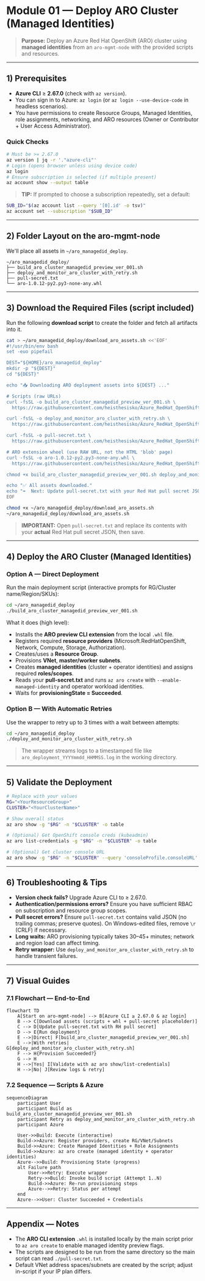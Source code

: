 # Module 01 — Deploy ARO Cluster (Managed Identities)

> **Purpose:** Deploy an Azure Red Hat OpenShift (ARO) cluster using **managed identities** from an `aro-mgmt-node` with the provided scripts and resources.

---

## 1) Prerequisites

- **Azure CLI** ≥ **2.67.0** (check with `az version`).
- You can sign in to Azure: `az login` (or `az login --use-device-code` in headless scenarios).
- You have permissions to create Resource Groups, Managed Identities, role assignments, networking, and ARO resources (Owner or Contributor + User Access Administrator).

### Quick Checks
```bash
# Must be >= 2.67.0
az version | jq -r '."azure-cli"'
# Login (opens browser unless using device code)
az login
# Ensure subscription is selected (if multiple present)
az account show --output table
```

> **TIP:** If prompted to choose a subscription repeatedly, set a default:
```bash
SUB_ID="$(az account list --query '[0].id' -o tsv)"
az account set --subscription "$SUB_ID"
```

---

## 2) Folder Layout on the aro-mgmt-node

We'll place all assets in `~/aro_managedid_deploy`.

```
~/aro_managedid_deploy/
├── build_aro_cluster_managedid_preview_ver_001.sh
├── deploy_and_monitor_aro_cluster_with_retry.sh
├── pull-secret.txt
└── aro-1.0.12-py2.py3-none-any.whl
```

---

## 3) Download the Required Files (script included)

Run the following **download script** to create the folder and fetch all artifacts into it.

```bash
cat > ~/aro_managedid_deploy/download_aro_assets.sh <<'EOF'
#!/usr/bin/env bash
set -euo pipefail

DEST="${HOME}/aro_managedid_deploy"
mkdir -p "${DEST}"
cd "${DEST}"

echo "📥 Downloading ARO deployment assets into ${DEST} ..."

# Scripts (raw URLs)
curl -fsSL -o build_aro_cluster_managedid_preview_ver_001.sh \
  https://raw.githubusercontent.com/heisthesisko/Azure_RedHat_OpenShift_Virtulization/refs/heads/main/scripts/managedID-deploy/build_aro_cluster_managedid_preview_ver_001.sh

curl -fsSL -o deploy_and_monitor_aro_cluster_with_retry.sh \
  https://raw.githubusercontent.com/heisthesisko/Azure_RedHat_OpenShift_Virtulization/refs/heads/main/scripts/managedID-deploy/deploy_and_monitor_aro_cluster_with_retry.sh

curl -fsSL -o pull-secret.txt \
  https://raw.githubusercontent.com/heisthesisko/Azure_RedHat_OpenShift_Virtulization/refs/heads/main/scripts/managedID-deploy/pull-secret.txt

# ARO extension wheel (use RAW URL, not the HTML 'blob' page)
curl -fsSL -o aro-1.0.12-py2.py3-none-any.whl \
  https://raw.githubusercontent.com/heisthesisko/Azure_RedHat_OpenShift_Virtulization/refs/heads/main/scripts/managedID-deploy/aro-1.0.12-py2.py3-none-any.whl

chmod +x build_aro_cluster_managedid_preview_ver_001.sh deploy_and_monitor_aro_cluster_with_retry.sh

echo "✅ All assets downloaded."
echo "➡️  Next: Update pull-secret.txt with your Red Hat pull secret JSON."
EOF

chmod +x ~/aro_managedid_deploy/download_aro_assets.sh
~/aro_managedid_deploy/download_aro_assets.sh
```

> **IMPORTANT:** Open `pull-secret.txt` and replace its contents with your **actual** Red Hat pull secret JSON, then save.

---

## 4) Deploy the ARO Cluster (Managed Identities)

### Option A — Direct Deployment
Run the main deployment script (interactive prompts for RG/Cluster name/Region/SKUs):

```bash
cd ~/aro_managedid_deploy
./build_aro_cluster_managedid_preview_ver_001.sh
```

What it does (high level):
- Installs the **ARO preview CLI extension** from the local `.whl` file.
- Registers required **resource providers** (Microsoft.RedHatOpenShift, Network, Compute, Storage, Authorization).
- Creates/uses a **Resource Group**.
- Provisions **VNet**, **master/worker subnets**.
- Creates **managed identities** (cluster + operator identities) and assigns required **roles/scopes**.
- Reads your **pull-secret.txt** and runs `az aro create` with `--enable-managed-identity` and operator workload identities.
- Waits for **provisioningState = Succeeded**.

### Option B — With Automatic Retries
Use the wrapper to retry up to 3 times with a wait between attempts:

```bash
cd ~/aro_managedid_deploy
./deploy_and_monitor_aro_cluster_with_retry.sh
```

> The wrapper streams logs to a timestamped file like `aro_deployment_YYYYmmdd_HHMMSS.log` in the working directory.

---

## 5) Validate the Deployment

```bash
# Replace with your values
RG="<YourResourceGroup>"
CLUSTER="<YourClusterName>"

# Show overall status
az aro show -g "$RG" -n "$CLUSTER" -o table

# (Optional) Get OpenShift console creds (kubeadmin)
az aro list-credentials -g "$RG" -n "$CLUSTER" -o table

# (Optional) Get cluster console URL
az aro show -g "$RG" -n "$CLUSTER" --query 'consoleProfile.consoleURL' -o tsv
```

---

## 6) Troubleshooting & Tips

- **Version check fails?** Upgrade Azure CLI to ≥ 2.67.0.
- **Authentication/permissions errors?** Ensure you have sufficient RBAC on subscription and resource group scopes.
- **Pull secret errors?** Ensure `pull-secret.txt` contains valid JSON (no trailing commas; preserve quotes). On Windows-edited files, remove `\r` (CRLF) if necessary.
- **Long waits:** ARO provisioning typically takes 30–45+ minutes; network and region load can affect timing.
- **Retry wrapper:** Use `deploy_and_monitor_aro_cluster_with_retry.sh` to handle transient failures.

---

## 7) Visual Guides

### 7.1 Flowchart — End-to-End
```mermaid
flowchart TD
    A[Start on aro-mgmt-node] --> B[Azure CLI ≥ 2.67.0 & az login]
    B --> C[Download assets (scripts + whl + pull-secret placeholder)]
    C --> D[Update pull-secret.txt with RH pull secret]
    D --> E{Run deployment}
    E -->|Direct| F[build_aro_cluster_managedid_preview_ver_001.sh]
    E -->|With retries| G[deploy_and_monitor_aro_cluster_with_retry.sh]
    F --> H{Provision Succeeded?}
    G --> H
    H -->|Yes| I[Validate with az aro show/list-credentials]
    H -->|No| J[Review logs & retry]
```

### 7.2 Sequence — Scripts & Azure
```mermaid
sequenceDiagram
    participant User
    participant Build as build_aro_cluster_managedid_preview_ver_001.sh
    participant Retry as deploy_and_monitor_aro_cluster_with_retry.sh
    participant Azure

    User->>Build: Execute (interactive)
    Build->>Azure: Register providers, create RG/VNet/Subnets
    Build->>Azure: Create Managed Identities + Role Assignments
    Build->>Azure: az aro create (managed identity + operator identities)
    Azure-->>Build: Provisioning State (progress)
    alt Failure path
        User->>Retry: Execute wrapper
        Retry->>Build: Invoke build script (Attempt 1..N)
        Build->>Azure: Re-run provisioning steps
        Azure-->>Retry: Status per attempt
    end
    Azure-->>User: Cluster Succeeded + Credentials
```
---

## Appendix — Notes

- The **ARO CLI extension** `.whl` is installed locally by the main script prior to `az aro create` to enable managed identity preview flags.
- The scripts are designed to be run from the same directory so the main script can read `./pull-secret.txt`.
- Default VNet address spaces/subnets are created by the script; adjust in-script if your IP plan differs.
